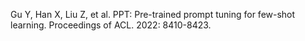 Gu Y, Han X, Liu Z, et al. PPT: Pre-trained prompt tuning for few-shot learning. Proceedings of ACL. 2022: 8410-8423.

